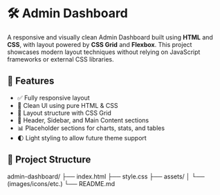 # 🛠️ Admin Dashboard

A responsive and visually clean Admin Dashboard built using **HTML** and **CSS**, with layout powered by **CSS Grid** and **Flexbox**. This project showcases modern layout techniques without relying on JavaScript frameworks or external CSS libraries.

## 🚀 Features

- ✅ Fully responsive layout
- 🎨 Clean UI using pure HTML & CSS
- 🧱 Layout structure with CSS Grid
- 🧭 Header, Sidebar, and Main Content sections
- 📊 Placeholder sections for charts, stats, and tables
- 🌓 Light styling to allow future theme support

## 📂 Project Structure

admin-dashboard/
├── index.html
├── style.css
├── assets/
│ └── (images/icons/etc.)
└── README.md
